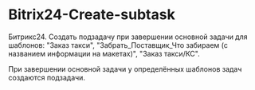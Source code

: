 # Bitrix24-Create-subtask
 Битрикс24. Создать подзадачу при завершении основной задачи для шаблонов: "Заказ такси", "Забрать_Поставщик_Что забираем (с названием информации на макетах)", "Заказ такси/КС".
 
При завершении основной задачи у определённых шаблонов задач создаются подзадачи.